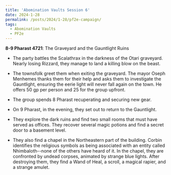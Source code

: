 ```yaml
---
title: 'Abomination Vaults Session 6'
date: 2024-1-28
permalink: /posts/2024/1-28/pf2e-campaign/
tags:
  - Abomination Vaults
  - PF2e
---
```



**8-9 Pharast 4721**: The Graveyard and the Gauntlight Ruins

- The party battles the Scalathrax in the darkness of the Otari graveyard. Nearly losing Rizzard, they manage to land a killing blow on the beast.

- The townsfolk greet them when exiting the graveyard. The mayor Oseph Menhemes thanks them for their help and asks them to investigate the Gauntlight, ensuring the eerie light will never fall again on the town. He offers 50 gp per person and 25 for the group upfront.

- The group spends 8 Pharast recuperating and securing new gear.

- On 9 Pharast, in the evening, they set out to return to the Gauntlight. 

- They explore the dark ruins and find two small rooms that must have served as offices. They recover several magic potions and find a secret door to a basement level. 

- They also find a chapel in the Northeastern part of the building. Corbin identifies the religious symbols as being associated with an entity called Nhimbaloth--none of the others have heard of it. In the chapel, they are confronted by undead corpses, animated by strange blue lights. After destroying them, they find a Wand of Heal, a scroll, a magical rapier, and a strange amulet.



